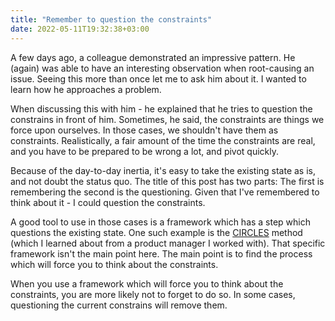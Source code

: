 ```yaml
---
title: "Remember to question the constraints"
date: 2022-05-11T19:32:38+03:00
---
```


A few days ago, a colleague demonstrated an impressive pattern. He (again) was able to have an interesting observation when root-causing an issue. Seeing this more than once let me to ask him about it. I wanted to learn how he approaches a problem. 

When discussing this with him - he explained that he tries to question the constrains in front of him. Sometimes, he said, the constraints are things we force upon ourselves. In those cases, we shouldn't have them as constraints. Realistically, a fair amount of the time the constraints are real, and you have to be prepared to be wrong a lot, and pivot quickly.

Because of the day-to-day inertia, it's easy to take the existing state as is, and not doubt the status quo. The title of this post has two parts: The first is remembering the second is the questioning. Given that I've remembered to think about it - I could question the constraints. 

A good tool to use in those cases is a framework which has a step which questions the existing state. One such example is the [CIRCLES](https://www.productplan.com/glossary/circles-method) method (which I learned about from a product manager I worked with). That specific framework isn't the main point here. The main point is to find the process which will force you to think about the constraints. 


When you use a framework which will force you to think about the constraints, you are more likely not to forget to do so. In some cases, questioning the current constrains will remove them.

